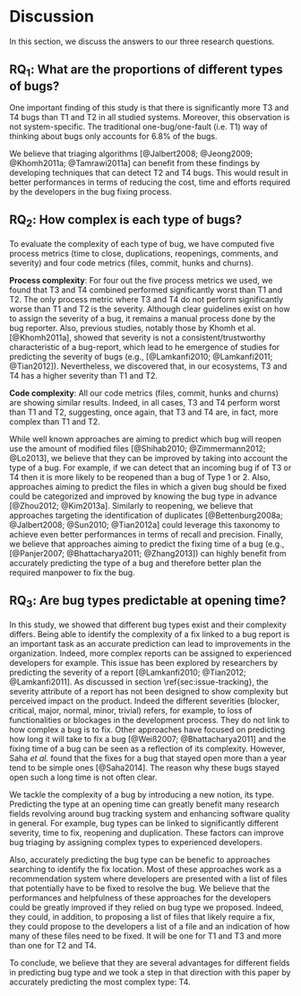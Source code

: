 ﻿# Discussion

In this section, we discuss the answers to our three research questions.

## RQ$_1$: What are the proportions of different types of bugs?


One important finding of this study is that there is significantly more T3 and T4 bugs than T1 and T2 in all studied systems.
Moreover, this observation is not system-specific.
The traditional one-bug/one-fault (i.e. T1) way of thinking about bugs only accounts for 6.8\% of the bugs.

We believe that triaging algorithms [@Jalbert2008; @Jeong2009; @Khomh2011a; @Tamrawi2011a] can benefit from these findings by developing techniques that can detect T2 and T4 bugs.
This would result in better performances in terms of reducing the cost, time and efforts required by the developers in the bug fixing process.

## RQ$_2$: How complex is each type of bugs?

To evaluate the complexity of each type of bug, we have computed five process metrics (time to close, duplications, reopenings, comments, and severity) and four code metrics (files, commit, hunks and churns).

**Process complexity**: For four out the five process metrics we used, we found that T3 and T4 combined performed significantly worst than T1 and T2.
The only process metric where T3 and T4 do not perform significantly worse than T1 and T2 is the severity.
Although clear guidelines exist on how to assign the severity of a bug, it remains a manual process done by the bug reporter.
Also, previous studies, notably those by Khomh et al. [@Khomh2011a], showed that severity is not a consistent/trustworthy characteristic of a bug-report, which lead to he emergence of studies for predicting the severity of bugs (e.g., [@Lamkanfi2010; @Lamkanfi2011; @Tian2012]).
Nevertheless, we discovered that, in our ecosystems, T3 and T4 has a higher severity than T1 and T2.

**Code complexity**: All our code metrics (files, commit, hunks and churns) are showing similar results.
Indeed, in all cases, T3 and T4 perform worst than T1 and T2, suggesting, once again, that T3 and T4 are, in fact, more complex than T1 and T2.

While well known approaches are aiming to predict which bug will reopen use the amount of modified files [@Shihab2010; @Zimmermann2012; @Lo2013], we believe that they can be improved by taking into account the type of a bug.
For example, if we can detect that an incoming bug if of T3 or T4 then it is more likely to be reopened than a bug of Type 1 or 2.
Also, approaches aiming to predict the files in which a given bug should be fixed could be categorized and improved by knowing the bug type in advance [@Zhou2012; @Kim2013a].
Similarly to reopening, we believe that approaches targeting the identification of
duplicates [@Bettenburg2008a; @Jalbert2008; @Sun2010; @Tian2012a]  could leverage this taxonomy to
achieve even better performances in terms of recall and
precision.
Finally, we believe that approaches aiming to predict the fixing
time of a bug (e.g., [@Panjer2007; @Bhattacharya2011; @Zhang2013]) can highly benefit from
accurately predicting the type of a bug and therefore better
plan the required manpower to fix the bug.


## RQ$_3$: Are bug types predictable at opening time?

In this study, we showed that different bug types exist and their complexity differs.
Being able to identify the complexity of a fix linked to a bug report is an important task as an accurate prediction can lead to improvements in the organization.
Indeed, more complex reports can be assigned to experienced developers for example.
This issue has been explored by researchers by predicting the severity of a report [@Lamkanfi2010; @Tian2012; @Lamkanfi2011].
As discussed in section \ref{sec:issue-tracking}, the severity attribute of a report has not been designed to show complexity but perceived impact on the product. 
Indeed the different severities (blocker, critical, major, normal, minor, trivial) refers, for example, to loss of functionalities or blockages in the development process.
They do not link to how complex a bug is to fix.
Other approaches have focused on predicting how long it will take to fix a bug [@Weiß2007; @Bhattacharya2011] and the fixing time of a bug can be seen as a reflection of its complexity.
However, Saha *et al.* found that the fixes for a bug that stayed open more than a year tend to be simple ones [@Saha2014]. 
The reason why these bugs stayed open such a long time is not often clear.

We tackle the complexity of a bug by introducing a new notion, its type.
Predicting the type at an opening time can greatly benefit many research fields revolving around bug tracking system and enhancing software quality in general.
For example, bug types can be linked to significantly different severity, time to fix, reopening and duplication.
These factors can improve bug triaging by assigning complex types to experienced developers.

Also, accurately predicting the bug type can be benefic to approaches searching to identify the fix location.
Most of these approaches work as a recommendation system where developers are presented with a list of files that potentially have to be fixed to resolve the bug. 
We believe that the performances and helpfulness of these approaches for the developers could be greatly improved if they relied on bug type we proposed.
Indeed, they could, in addition, to proposing a list of files that likely require a fix, they could propose to the developers a list of a file and an indication of how many of these files need to be fixed.
It will be one for T1 and T3 and more than one for T2 and T4.

To conclude, we believe that they are several advantages for different fields in predicting bug type and we took a step in that direction with this paper by accurately predicting the most complex type: T4.


